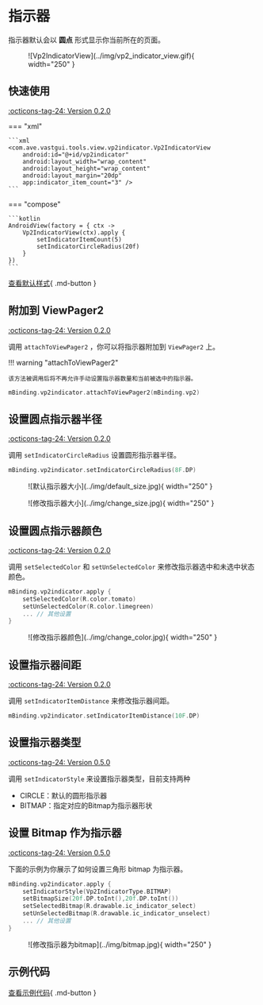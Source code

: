# 指示器

指示器默认会以 **圆点** 形式显示你当前所在的页面。

<figure markdown>
  ![Vp2IndicatorView](../img/vp2_indicator_view.gif){ width="250" }
</figure>

## 快速使用

[:octicons-tag-24: Version 0.2.0](https://ave.entropy2020.cn/version/VastTools/#020)

=== "xml"

    ```xml
    <com.ave.vastgui.tools.view.vp2indicator.Vp2IndicatorView
        android:id="@+id/vp2indicator"
        android:layout_width="wrap_content"
        android:layout_height="wrap_content"
        android:layout_margin="20dp"
        app:indicator_item_count="3" />
    ```

=== "compose"

    ```kotlin
    AndroidView(factory = { ctx ->
        Vp2IndicatorView(ctx).apply {
            setIndicatorItemCount(5)
            setIndicatorCircleRadius(20f)
        }
    })
    ```

[查看默认样式](https://github.com/SakurajimaMaii/Android-Vast-Extension/blob/develop/libraries/VastTools/src/main/res/values/styles.xml){ .md-button }

## 附加到 ViewPager2

[:octicons-tag-24: Version 0.2.0](https://ave.entropy2020.cn/version/VastTools/#020)

调用 `attachToViewPager2` ，你可以将指示器附加到 `ViewPager2` 上。

!!! warning "attachToViewPager2"

    该方法被调用后将不再允许手动设置指示器数量和当前被选中的指示器。

```kotlin
mBinding.vp2indicator.attachToViewPager2(mBinding.vp2)
```

## 设置圆点指示器半径

[:octicons-tag-24: Version 0.2.0](https://ave.entropy2020.cn/version/VastTools/#020)

调用 `setIndicatorCircleRadius` 设置圆形指示器半径。

```kotlin
mBinding.vp2indicator.setIndicatorCircleRadius(8F.DP)
```

<figure markdown>
  ![默认指示器大小](../img/default_size.jpg){ width="250" }
</figure>

<figure markdown>
  ![修改指示器大小](../img/change_size.jpg){ width="250" }
</figure>

## 设置圆点指示器颜色

[:octicons-tag-24: Version 0.2.0](https://ave.entropy2020.cn/version/VastTools/#020)

调用 `setSelectedColor` 和 `setUnSelectedColor` 来修改指示器选中和未选中状态颜色。

```kotlin
mBinding.vp2indicator.apply {
    setSelectedColor(R.color.tomato)
    setUnSelectedColor(R.color.limegreen)
    ... // 其他设置
}
```

<figure markdown>
  ![修改指示器颜色](../img/change_color.jpg){ width="250" }
</figure>

## 设置指示器间距

[:octicons-tag-24: Version 0.2.0](https://ave.entropy2020.cn/version/VastTools/#020)

调用 `setIndicatorItemDistance` 来修改指示器间距。

```kotlin
mBinding.vp2indicator.setIndicatorItemDistance(10F.DP)
```

## 设置指示器类型

[:octicons-tag-24: Version 0.5.0](https://ave.entropy2020.cn/version/VastTools/#050)

调用 `setIndicatorStyle` 来设置指示器类型，目前支持两种

- CIRCLE：默认的圆形指示器
- BITMAP：指定对应的Bitmap为指示器形状

## 设置 Bitmap 作为指示器

[:octicons-tag-24: Version 0.5.0](https://ave.entropy2020.cn/version/VastTools/#050)

下面的示例为你展示了如何设置三角形 bitmap 为指示器。

```kotlin
mBinding.vp2indicator.apply {
    setIndicatorStyle(Vp2IndicatorType.BITMAP)
    setBitmapSize(20f.DP.toInt(),20f.DP.toInt())
    setSelectedBitmap(R.drawable.ic_indicator_select)
    setUnSelectedBitmap(R.drawable.ic_indicator_unselect)
    ... // 其他设置
}
```

<figure markdown>
  ![修改指示器为bitmap](../img/bitmap.jpg){ width="250" }
</figure>

## 示例代码

[查看示例代码](https://github.com/SakurajimaMaii/Android-Vast-Extension/blob/develop/app/src/main/java/com/ave/vastgui/app/activity/view/Vp2IndicatorActivity.kt){ .md-button }

